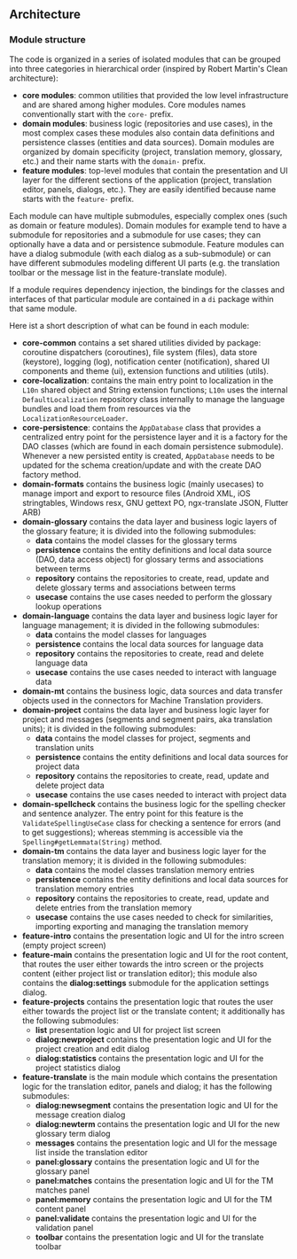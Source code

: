
## Architecture

### Module structure

The code is organized in a series of isolated modules that can be grouped into three categories in hierarchical order (inspired by Robert Martin's Clean architecture):

- **core modules**: common utilities that provided the low level infrastructure and are shared among higher modules. Core modules names conventionally start with the `core-` prefix.
- **domain modules**: business logic (repositories and use cases), in the most complex cases these modules also contain data definitions and persistence classes (entities and data sources). Domain modules are organized by domain specificity (project, translation memory, glossary, etc.) and their name starts with the `domain-` prefix.
- **feature modules**: top-level modules that contain the presentation and UI layer for the different sections of the application (project, translation editor, panels, dialogs, etc.). They are easily identified because name starts with the `feature-` prefix.

Each module can have multiple submodules, especially complex ones (such as domain or feature modules). Domain modules for example tend to have a submodule for repositories and a submodule for use cases; they can optionally have a data and or persistence submodule. Feature modules can have a dialog submodule (with each dialog as a sub-submodule) or can have different submodules modeling different UI parts (e.g. the translation toolbar or the message list in the feature-translate module).

If a module requires dependency injection, the bindings for the classes and interfaces of that particular module are contained in a `di` package within that same module.

Here ist a short description of what can be found in each module:

- **core-common** contains a set shared utilities divided by package: coroutine dispatchers (coroutines), file system (files), data store (keystore), logging (log), notification center (notification), shared UI components and theme (ui), extension functions and utilities (utils).
- **core-localization**: contains the main entry point to localization in the `L10n` shared object and String extension functions; `L10n` uses the internal `DefaultLocalization` repository class internally to manage the language bundles and load them from resources via the `LocalizationResourceLoader`. 
- **core-persistence**: contains the `AppDatabase` class that provides a centralized entry point for the persistence layer and it is a factory for the DAO classes (which are found in each domain persistence submodule). Whenever a new persisted entity is created, `AppDatabase` needs to be updated for the schema creation/update and with the create DAO factory method.
- **domain-formats** contains the business logic (mainly usecases) to manage import and export to resource files (Android XML, iOS stringtables, Windows resx, GNU gettext PO, ngx-translate JSON, Flutter ARB)
- **domain-glossary** contains the data layer and business logic layers of the glossary feature; it is divided into the following submodules:
  - **data** contains the model classes for the glossary terms
  - **persistence** contains the entity definitions and local data source (DAO, data access object) for glossary terms and associations between terms
  - **repository** contains the repositories to create, read, update and delete glossary terms and associations between terms
  - **usecase** contains the use cases needed to perform the glossary lookup operations
- **domain-language** contains the data layer and business logic layer for language management; it is divided in the following submodules:
  - **data** contains the model classes for languages
  - **persistence** contains the local data sources for language data
  - **repository** contains the repositories to create, read and delete language data
  - **usecase** contains the use cases needed to interact with language data
- **domain-mt** contains the business logic, data sources and data transfer objects used in the connectors for Machine Translation providers.
- **domain-project** contains the data layer and business logic layer for project and messages (segments and segment pairs, aka translation units); it is divided in the following submodules:
  - **data** contains the model classes for project, segments and translation units
  - **persistence** contains the entity definitions and local data sources for project data
  - **repository** contains the repositories to create, read, update and delete project data
  - **usecase** contains the use cases needed to interact with project data
- **domain-spellcheck** contains the business logic for the spelling checker and sentence analyzer. The entry point for this feature is the `ValidateSpellingUseCase` class for checking a sentence for errors (and to get suggestions); whereas stemming is accessible via the `Spelling#getLemmata(String)` method.
- **domain-tm** contains the data layer and business logic layer for the translation memory; it is divided in the following submodules:
  - **data** contains the model classes translation memory entries
  - **persistence** contains the entity definitions and local data sources for translation memory entries
  - **repository** contains the repositories to create, read, update and delete entries from the translation memory
  - **usecase** contains the use cases needed to check for similarities, importing exporting and managing the translation memory
- **feature-intro** contains the presentation logic and UI for the intro screen (empty project screen)
- **feature-main** contains the presentation logic and UI for the root content, that routes the user either towards the intro screen or the projects content (either project list or translation editor); this module also contains the **dialog:settings** submodule for the application settings dialog.
- **feature-projects** contains the presentation logic that routes the user either towards the project list or the translate content; it additionally has the following submodules:
  - **list** presentation logic and UI for project list screen
  - **dialog:newproject** contains the presentation logic and UI for the project creation and edit dialog
  - **dialog:statistics** contains the presentation logic and UI for the project statistics dialog
- **feature-translate** is the main module which contains the presentation logic for the translation editor, panels and dialog; it has the following submodules:
  - **dialog:newsegment** contains the presentation logic and UI for the message creation dialog
  - **dialog:newterm** contains the presentation logic and UI for the new glossary term dialog
  - **messages** contains the presentation logic and UI for the message list inside the translation editor
  - **panel:glossary** contains the presentation logic and UI for the glossary panel
  - **panel:matches** contains the presentation logic and UI for the TM matches panel
  - **panel:memory** contains the presentation logic and UI for the TM content panel
  - **panel:validate** contains the presentation logic and UI for the validation panel
  - **toolbar** contains the presentation logic and UI for the translate toolbar

